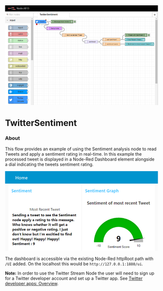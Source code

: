 ![TwitterSentiment](images/TwitterSentiment.PNG)

TwitterSentiment
================

### About

This flow provides an example of using the Sentiment analysis node to read Tweets and apply a sentiment rating in real-time. In this example the processed tweet is displayed in a Node-Red Dashboard element alongside a dial indicating the tweets sentiment rating. 

![SentimentDashboard](images/SentimentDashboard.PNG)

The dashboard is accessible via the existing Node-Red httpRoot path with `/UI` added. On the localhost this would be `http://127.0.0.1:1880/ui`.

**Note:** In order to use the Twitter Stream Node the user will need to sign up for a Twitter developer account and set up a Twitter app. See [Twitter developer apps: Overview](https://developer.twitter.com/en/docs/basics/apps/overview).
